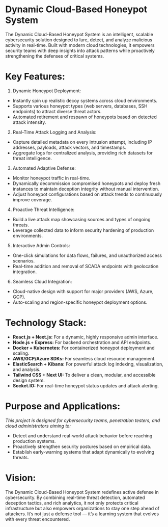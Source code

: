 # Dynamic Cloud-Based Honeypot System
The Dynamic Cloud-Based Honeypot System is an intelligent, scalable cybersecurity solution designed to lure, detect, and analyze malicious activity in real-time. Built with modern cloud technologies, it empowers security teams with deep insights into attack patterns while proactively strengthening the defenses of critical systems.

# Key Features:
1. Dynamic Honeypot Deployment:

- Instantly spin up realistic decoy systems across cloud environments.
- Supports various honeypot types (web servers, databases, SSH endpoints) to attract diverse threat actors.
- Automated retirement and respawn of honeypots based on detected attack intensity.

2. Real-Time Attack Logging and Analysis:

- Capture detailed metadata on every intrusion attempt, including IP addresses, payloads, attack vectors, and timestamps.
- Aggregate logs for centralized analysis, providing rich datasets for threat intelligence.

3. Automated Adaptive Defense:

- Monitor honeypot traffic in real-time.
- Dynamically decommission compromised honeypots and deploy fresh instances to maintain deception integrity without manual intervention.
- Adjust honeypot configurations based on attack trends to continuously improve coverage.

4. Proactive Threat Intelligence:

- Build a live attack map showcasing sources and types of ongoing threats.
- Leverage collected data to inform security hardening of production environments.

5. Interactive Admin Controls:

- One-click simulations for data flows, failures, and unauthorized access scenarios.
- Real-time addition and removal of SCADA endpoints with geolocation integration.

6. Seamless Cloud Integration:

- Cloud-native design with support for major providers (AWS, Azure, GCP).
- Auto-scaling and region-specific honeypot deployment options.


# Technology Stack:

- **React.js + Next.js:** For a dynamic, highly responsive admin interface.
- **Node.js + Express:** For backend orchestration and API endpoints.
- **Docker + Kubernetes:** For containerized honeypot deployment and scaling.
- **AWS/GCP/Azure SDKs:** For seamless cloud resource management.
- **ElasticSearch + Kibana:** For powerful attack log indexing, visualization, and analysis.
- **Tailwind CSS + Next UI:** To deliver a clean, modular, and accessible design system.
- **Socket.IO:** For real-time honeypot status updates and attack alerting.

# Purpose and Applications:
_This project is designed for cybersecurity teams, penetration testers, and cloud administrators aiming to:_

- Detect and understand real-world attack behavior before reaching production systems.
- Proactively strengthen security postures based on empirical data.
- Establish early-warning systems that adapt dynamically to evolving threats.

# Vision:

The Dynamic Cloud-Based Honeypot System redefines active defense in cybersecurity. By combining real-time threat detection, automated deception tactics, and rich analytics, it not only protects critical infrastructure but also empowers organizations to stay one step ahead of attackers.
It’s not just a defense tool — it’s a learning system that evolves with every threat encountered.
